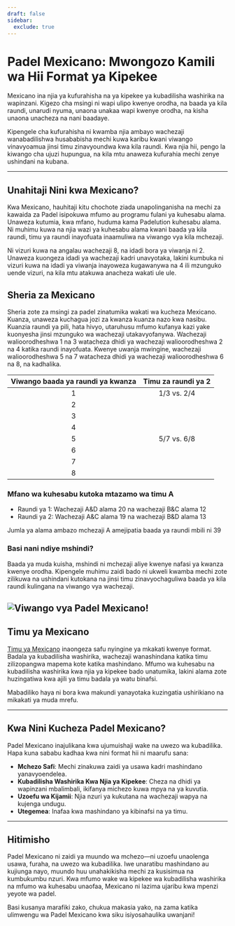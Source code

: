 ```yaml
---
draft: false
sidebar:
  exclude: true
---
```


# Padel Mexicano: Mwongozo Kamili wa Hii Format ya Kipekee

Mexicano ina njia ya kufurahisha na ya kipekee ya kubadilisha washirika na wapinzani. Kigezo cha msingi ni wapi ulipo kwenye orodha, na baada ya kila raundi, unarudi nyuma, unaona unakaa wapi kwenye orodha, na kisha unaona unacheza na nani baadaye.

Kipengele cha kufurahisha ni kwamba njia ambayo wachezaji wanabadilishwa husababisha mechi kuwa karibu kwani viwango vinavyoamua jinsi timu zinavyoundwa kwa kila raundi. Kwa njia hii, pengo la kiwango cha ujuzi hupungua, na kila mtu anaweza kufurahia mechi zenye ushindani na kubana.

---

## Unahitaji Nini kwa Mexicano?

Kwa Mexicano, hauhitaji kitu chochote ziada unapolinganisha na mechi za kawaida za Padel isipokuwa mfumo au programu fulani ya kuhesabu alama. Unaweza kutumia, kwa mfano, huduma kama Padelution kuhesabu alama. Ni muhimu kuwa na njia wazi ya kuhesabu alama kwani baada ya kila raundi, timu ya raundi inayofuata inaamuliwa na viwango vya kila mchezaji.

Ni vizuri kuwa na angalau wachezaji 8, na idadi bora ya viwanja ni 2. Unaweza kuongeza idadi ya wachezaji kadri unavyotaka, lakini kumbuka ni vizuri kuwa na idadi ya viwanja inayoweza kugawanywa na 4 ili mzunguko uende vizuri, na kila mtu atakuwa anacheza wakati ule ule.

## Sheria za Mexicano
Sheria zote za msingi za padel zinatumika wakati wa kucheza Mexicano. Kuanza, unaweza kuchagua jozi za kwanza kuanza nazo kwa nasibu. Kuanzia raundi ya pili, hata hivyo, utaruhusu mfumo kufanya kazi yake kuonyesha jinsi mzunguko wa wachezaji utakavyofanywa. Wachezaji walioorodheshwa 1 na 3 watacheza dhidi ya wachezaji walioorodheshwa 2 na 4 katika raundi inayofuata. Kwenye uwanja mwingine, wachezaji walioorodheshwa 5 na 7 watacheza dhidi ya wachezaji walioorodheshwa 6 na 8, na kadhalika.

| Viwango baada ya raundi ya kwanza | Timu za raundi ya 2 |
|:---------------------------:|:-------------------:|
|              1              |     1/3 vs. 2/4     |
|              2              |                     |
|              3              |                     |
|              4              |                     |
|              5              |     5/7 vs. 6/8     |
|              6              |                     |
|              7              |                     |
|              8              |                     |


### Mfano wa kuhesabu kutoka mtazamo wa timu A
- Raundi ya 1: Wachezaji A&D alama 20 na wachezaji B&C alama 12
- Raundi ya 2: Wachezaji A&C alama 19 na wachezaji B&D alama 13

Jumla ya alama ambazo mchezaji A amejipatia baada ya raundi mbili ni 39


### Basi nani ndiye mshindi?
Baada ya muda kuisha, mshindi ni mchezaji aliye kwenye nafasi ya kwanza kwenye orodha. Kipengele muhimu zaidi bado ni ukweli kwamba mechi zote zilikuwa na ushindani kutokana na jinsi timu zinavyochaguliwa baada ya kila raundi kulingana na viwango vya wachezaji.

![Viwango vya Padel Mexicano!](/sw/images/padel-mexicano.png "Viwango vya Padel Mexicano")
---


## Timu ya Mexicano

[Timu ya Mexicano](/sw/team-mexicano) inaongeza safu nyingine ya mkakati kwenye format. Badala ya kubadilisha washirika, wachezaji wanashindana katika timu zilizopangwa mapema kote katika mashindano. Mfumo wa kuhesabu na kubadilisha washirika kwa njia ya kipekee bado unatumika, lakini alama zote huzingatiwa kwa ajili ya timu badala ya watu binafsi.

Mabadiliko haya ni bora kwa makundi yanayotaka kuzingatia ushirikiano na mikakati ya muda mrefu.

---
## Kwa Nini Kucheza Padel Mexicano?

Padel Mexicano inajulikana kwa ujumuishaji wake na uwezo wa kubadilika. Hapa kuna sababu kadhaa kwa nini format hii ni maarufu sana:
- **Mchezo Safi**: Mechi zinakuwa zaidi ya usawa kadri mashindano yanavyoendelea.
- **Kubadilisha Washirika Kwa Njia ya Kipekee**: Cheza na dhidi ya wapinzani mbalimbali, ikifanya michezo kuwa mpya na ya kuvutia.
- **Uzoefu wa Kijamii**: Njia nzuri ya kukutana na wachezaji wapya na kujenga undugu.
- **Utegemea**: Inafaa kwa mashindano ya kibinafsi na ya timu.

---

## Hitimisho

Padel Mexicano ni zaidi ya muundo wa mchezo—ni uzoefu unaolenga usawa, furaha, na uwezo wa kubadilika. Iwe unaratibu mashindano au kujiunga nayo, muundo huu unahakikisha mechi za kusisimua na kumbukumbu nzuri. Kwa mfumo wake wa kipekee wa kubadilisha washirika na mfumo wa kuhesabu unaofaa, Mexicano ni lazima ujaribu kwa mpenzi yeyote wa padel.

Basi kusanya marafiki zako, chukua makasia yako, na zama katika ulimwengu wa Padel Mexicano kwa siku isiyosahaulika uwanjani!